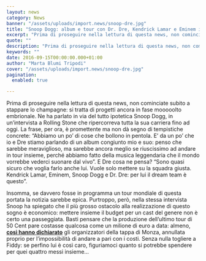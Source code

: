 ```yaml
---
layout: news
category: News
banner: "/assets/uploads/import.news/snoop-dre.jpg"
title: "Snoop Dogg: album e tour con Dr. Dre, Kendrick Lamar e Eminem in arrivo?"
excerpt: "Prima di proseguire nella lettura di questa news, non cominciate subito a stappare lo champagne: si tratta di progetti ancora in fase mooooolto embrionale. Ne ha parlato in via del tutto ipotetica Snoop Dogg, in un’intervista a Rolling Stone che ripercorreva tutta la sua carriera fino ad oggi. La frase, per ora, è promettente ma non [&hellip"
quote: ""
description: "Prima di proseguire nella lettura di questa news, non cominciate subito a stappare lo champagne: si tratta di progetti ancora in fase mooooolto embrionale. Ne ha parlato in via del tutto ipotetica Snoop Dogg, in un’intervista a Rolling Stone che ripercorreva tutta la sua carriera fino ad oggi. La frase, per ora, è promettente ma non [&hellip"
keywords: ""
date: 2016-09-15T00:00:00.000+01:00
author: "Marta Blumi Tripodi"
cover: "/assets/uploads/import.news/snoop-dre.jpg"
pagination:
  enabled: true

---
```


Prima di proseguire nella lettura di questa news, non cominciate subito a stappare lo champagne: si tratta di progetti ancora in fase mooooolto embrionale. Ne ha parlato in via del tutto ipotetica Snoop Dogg, in un’intervista a Rolling Stone che ripercorreva tutta la sua carriera fino ad oggi. La frase, per ora, è promettente ma non dà segno di tempistiche concrete: “Abbiamo un po’ di cose che bollono in pentola. E’ da un po’ che io e Dre stiamo parlando di un album congiunto mio e suo: penso che sarebbe meraviglioso, ma sarebbe ancora meglio se riuscissimo ad andare in tour insieme, perché abbiamo fatto della musica leggendaria che il mondo vorrebbe vederci suonare dal vivo”. E Dre cosa ne pensa? “Sono quasi sicuro che voglia farlo anche lui. Vuole solo mettere su la squadra giusta. Kendrick Lamar, Eminem, Snoop Dogg e Dr. Dre: per lui il dream team è questo”.

Insomma, se davvero fosse in programma un tour mondiale di questa portata la notizia sarebbe epica. Purtroppo, però, nella stessa intervista Snoop ha spiegato che il più grosso ostacolo alla realizzazione di questo sogno è economico: mettere insieme il budget per un cast del genere non è certo una passeggiata. Basti pensare che la produzione dell’ultimo tour di 50 Cent pare costasse qualcosa come un milione di euro a data: almeno, [**così hanno dichiarato**](http://nuovabrianza.it/concerto-monza-annullato-50cent/) gli organizzatori della tappa di Monza, annullata proprio per l’impossibilità di andare a pari con i costi. Senza nulla togliere a Fiddy: se perfino lui è così caro, figuriamoci quanto si potrebbe spendere per quei quattro messi insieme…